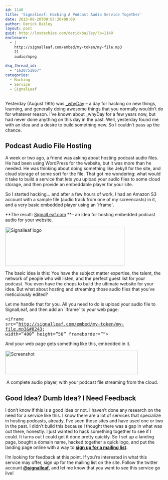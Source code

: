 ```yaml
---
id: 1148
title: 'SignalLeaf: Hacking A Podcast Audio Service Together'
date: 2013-08-20T08:07:20+00:00
author: Derick Bailey
layout: post
guid: http://lostechies.com/derickbailey/?p=1148
enclosure:
  - |
    http://signalleaf.com/embed/my-token/my-file.mp3
    21
    audio/mpeg
    
dsq_thread_id:
  - "1620751867"
categories:
  - Hacking
  - Service
  - SignalLeaf
---
```

Yesterday (August 19th) was [_whyDay](http://whyday.org) &#8211; a day for hacking on new things, learning, and generally doing awesome things that you normally wouldn&#8217;t do for whatever reason. I&#8217;ve known about _whyDay for a few years now, but had never done anything on this day in the past. Well, yesterday found me with an idea and a desire to build something new. So I couldn&#8217;t pass up the chance.

## Podcast Audio File Hosting

A week or two ago, a friend was asking about hosting podcast audio files. He had been using WordPress for the website, but it was more than he needed. He was thinking about doing something like Jekyll for the site, and cloud storage of some sort for the file. That got me wondering: what would it take to build a service that lets you upload your audio files to some cloud storage, and then provide an embeddable player for your site.

So I started hacking&#8230; and after a few hours of work, I had an Amazon S3 account with a sample file (audio track from one of my screencasts) in it, and a very basic embedded player using an \`iframe\`. 

**The result: [SignalLeaf.com](http://signalleaf.com) **&#8211; an idea for hosting embedded podcast audio for your website. 

[<img src="http://lostechies.com/derickbailey/files/2013/08/signalleaf_logo.png" alt="Signalleaf logo" width="380" height="125" border="0" />](http://signalleaf.com)

The basic idea is this: You have the subject matter expertise, the talent, the network of people who will listen, and the perfect guest list for your podcast. You even have the chops to build the ultimate website for your idea. But what about hosting and streaming those audio files that you&#8217;ve meticulously edited?

Let me handle that for you. All you need to do is upload your audio file to SignalLeaf, and then add an \`iframe\` to your web page:

<span class="webkit-html-tag" style="font-family: monospace"><iframe <br /><span class="webkit-html-attribute-name"> src</span>=&#8221;http://signalleaf.com/embed/my-token/my-file.mp3&#8243; <br /><span class="webkit-html-attribute-name"> width</span>=&#8221;<span class="webkit-html-attribute-value">400</span>&#8221; <span class="webkit-html-attribute-name">height</span>=&#8221;<span class="webkit-html-attribute-value">50</span>&#8221; <span class="webkit-html-attribute-name">frameborder</span>=&#8221;<span class="webkit-html-attribute-value"></span>&#8220;><br /></span><span class="webkit-html-tag" style="font-family: monospace"></iframe></span>

And your web page gets something like this, embedded in it. 

<img src="http://lostechies.com/derickbailey/files/2013/08/screenshot.png" alt="Screenshot" width="423" height="75" border="0" /> 

 A complete audio player, with your podcast file streaming from the cloud.

## Good Idea? Dumb Idea? I Need Feedback

I don&#8217;t know if this is a good idea or not. I haven&#8217;t done any research on the need for a service like this. I know there are a lot of services that specialize in hosting podcasts, already. I&#8217;ve seen those sites and have used one or two in the past. I didn&#8217;t build this because I thought there was a gap in what was out there, honestly. I just wanted to hack something together to see if I could. It turns out I could get it done pretty quickly. So I set up a landing page, bought a domain name, hacked together a quick logo, and put the landing page online with a way to [**sign up for a mailing list**](http://signalleaf.com).

I&#8217;m looking for feedback at this point. If you&#8217;re interested in what this service may offer, sign up for the mailing list on the site. Follow the twitter account [**@signalleaf**](http://twitter.com/signalleaf), and let me know that you want to see this service go live!
